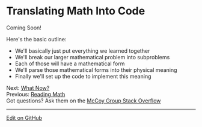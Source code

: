 # Translating Math Into Code

Coming Soon!

Here's the basic outline:

* We'll basically just put everything we learned together
* We'll break our larger mathematical problem into subproblems
* Each of those will have a mathematical form
* We'll parse those mathematical forms into their physical meaning
* Finally we'll set up the code to implement this meaning

Next: [What Now?](WhatNow.md)<br/>
Previous: [Reading Math](ReadingMath.md)<br/>
Got questions? Ask them on the [McCoy Group Stack Overflow](https://stackoverflow.com/c/mccoygroup/questions/ask)

---


[Edit on GitHub](https://github.com/McCoyGroup/References/edit/gh-pages/References/Intro%20To%20Quantum/TranslatingMathIntoCode.md)
